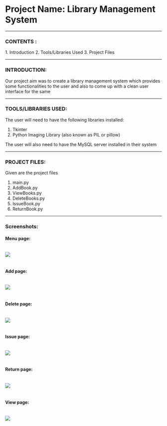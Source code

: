 <h1>Project Name: Library Management System</h1>

------------

<h3>CONTENTS :</h3>
1. Introduction
2. Tools/Libraries Used
3. Project Files

------------

<h3>INTRODUCTION:</h3>

Our project aim was to create a library management system which provides
some functionalities to the user and also to come up with a clean user 
interface for the same

------------

<h3>TOOLS/LIBRARIES USED:</h3>

The user will need to have the following libraries installed:
1. Tkinter
2. Python Imaging Library (also known as PIL or pillow)

The user will also need to have the MySQL server installed in their system

------------

<h3>PROJECT FILES:</h3>

Given are the project files 
1. main.py
2. AddBook.py
3. ViewBooks.py
4. DeleteBooks.py
5. IssueBook.py
6. ReturnBook.py

------------

<h3>Screenshots: </h3>
<h4>Menu page:</h4>

<br>
<img src="screenshots/menu.png">
<br>
<br>
<h4>Add page:</h4>

<br>
<img src="screenshots/add.png">
<br>
<br>
<h4>Delete page:</h4>

<br>
<img src="screenshots/del.png">
<br>
<br>
<h4>Issue page:</h4>

<br>
<img src="screenshots/issue.png">
<br>
<br>
<h4>Return page:</h4>

<br>
<img src="screenshots/return.png">
<br>
<br>
<h4>View page:</h4>

<br>
<img src="screenshots/view.png">